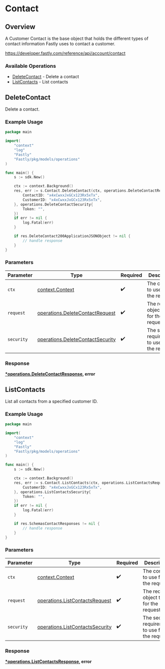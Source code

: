 # Contact

## Overview

A Customer Contact is the base object that holds the different types of contact information Fastly uses to contact a customer.

<https://developer.fastly.com/reference/api/account/contact>
### Available Operations

* [DeleteContact](#deletecontact) - Delete a contact
* [ListContacts](#listcontacts) - List contacts

## DeleteContact

Delete a contact.

### Example Usage

```go
package main

import(
	"context"
	"log"
	"Fastly"
	"Fastly/pkg/models/operations"
)

func main() {
    s := sdk.New()

    ctx := context.Background()
    res, err := s.Contact.DeleteContact(ctx, operations.DeleteContactRequest{
        ContactID: "x4xCwxxJxGCx123Rx5xTx",
        CustomerID: "x4xCwxxJxGCx123Rx5xTx",
    }, operations.DeleteContactSecurity{
        Token: "",
    })
    if err != nil {
        log.Fatal(err)
    }

    if res.DeleteContact200ApplicationJSONObject != nil {
        // handle response
    }
}
```

### Parameters

| Parameter                                                                            | Type                                                                                 | Required                                                                             | Description                                                                          |
| ------------------------------------------------------------------------------------ | ------------------------------------------------------------------------------------ | ------------------------------------------------------------------------------------ | ------------------------------------------------------------------------------------ |
| `ctx`                                                                                | [context.Context](https://pkg.go.dev/context#Context)                                | :heavy_check_mark:                                                                   | The context to use for the request.                                                  |
| `request`                                                                            | [operations.DeleteContactRequest](../../models/operations/deletecontactrequest.md)   | :heavy_check_mark:                                                                   | The request object to use for the request.                                           |
| `security`                                                                           | [operations.DeleteContactSecurity](../../models/operations/deletecontactsecurity.md) | :heavy_check_mark:                                                                   | The security requirements to use for the request.                                    |


### Response

**[*operations.DeleteContactResponse](../../models/operations/deletecontactresponse.md), error**


## ListContacts

List all contacts from a specified customer ID.

### Example Usage

```go
package main

import(
	"context"
	"log"
	"Fastly"
	"Fastly/pkg/models/operations"
)

func main() {
    s := sdk.New()

    ctx := context.Background()
    res, err := s.Contact.ListContacts(ctx, operations.ListContactsRequest{
        CustomerID: "x4xCwxxJxGCx123Rx5xTx",
    }, operations.ListContactsSecurity{
        Token: "",
    })
    if err != nil {
        log.Fatal(err)
    }

    if res.SchemasContactResponses != nil {
        // handle response
    }
}
```

### Parameters

| Parameter                                                                          | Type                                                                               | Required                                                                           | Description                                                                        |
| ---------------------------------------------------------------------------------- | ---------------------------------------------------------------------------------- | ---------------------------------------------------------------------------------- | ---------------------------------------------------------------------------------- |
| `ctx`                                                                              | [context.Context](https://pkg.go.dev/context#Context)                              | :heavy_check_mark:                                                                 | The context to use for the request.                                                |
| `request`                                                                          | [operations.ListContactsRequest](../../models/operations/listcontactsrequest.md)   | :heavy_check_mark:                                                                 | The request object to use for the request.                                         |
| `security`                                                                         | [operations.ListContactsSecurity](../../models/operations/listcontactssecurity.md) | :heavy_check_mark:                                                                 | The security requirements to use for the request.                                  |


### Response

**[*operations.ListContactsResponse](../../models/operations/listcontactsresponse.md), error**

